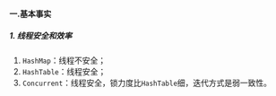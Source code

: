 #### 一.基本事实

##### 1. 线程安全和效率

1. `HashMap`：线程不安全；
2. `HashTable`：线程安全；
3. `Concurrent`：线程安全，锁力度比`HashTable`细，迭代方式是弱一致性。